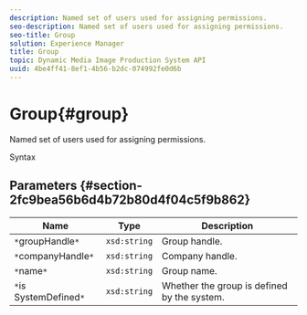 ```yaml
---
description: Named set of users used for assigning permissions.
seo-description: Named set of users used for assigning permissions.
seo-title: Group
solution: Experience Manager
title: Group
topic: Dynamic Media Image Production System API
uuid: 4be4ff41-8ef1-4b56-b2dc-074992fe0d6b
---
```


# Group{#group}

Named set of users used for assigning permissions.

 Syntax 

## Parameters {#section-2fc9bea56b6d4b72b80d4f04c5f9b862}

|  Name  | Type  | Description  |
|---|---|---|
|  `*`groupHandle`*`  | `xsd:string`  | Group handle.  |
|  `*`companyHandle`*`  | `xsd:string`  | Company handle.  |
|  `*`name`*`  | `xsd:string`  | Group name.  |
|  `*`is SystemDefined`*`  | `xsd:string`  | Whether the group is defined by the system.  |

